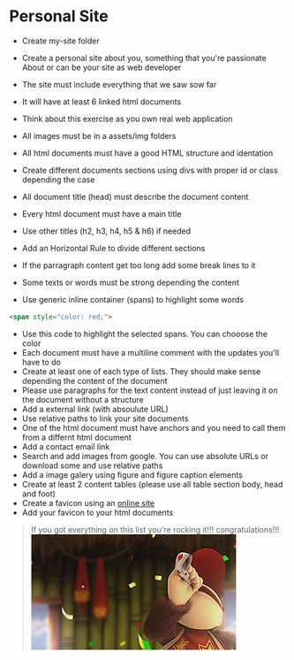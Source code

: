 # Personal Site

* Create my-site folder

* Create a personal site about you, something that you're passionate About or can be your site as web developer
* The site must include everything that we saw sow far
* It will have at least 6 linked html documents
* Think about this exercise as you own real web application
* All images must be in a assets/img folders
* All html documents must have a good HTML structure and identation
* Create different documents sections using divs with proper id or class depending the case
* All document title (head) must describe the document content
* Every html document must have a main title
* Use other titles (h2, h3, h4, h5 & h6) if needed
* Add an Horizontal Rule to divide different sections
* If the parragraph content get too long add some break lines to it
* Some texts or words must be strong depending the content
* Use generic inline container (spans) to highlight some words
```html
<span style="color: red;">
```
* Use this code to highlight the selected spans. You can chooose the color
* Each document must have a multiline comment with the updates you'll have to do
* Create at least one of each type of lists. They should make sense depending the content of the document
* Please use paragraphs for the text content instead of just leaving it on the document without a structure
* Add a external link (with absoulute URL)
* Use relative paths to link your site documents
* One of the html document must have anchors and you need to call them from a differnt html document
* Add a contact email link
* Search and add images from google. You can use absolute URLs or download some and use relative paths
* Add a image galery using figure and figure caption elements
* Create at least 2 content tables (please use all table section body, head and foot)
* Create a favicon using an [online site](http://www.favicon-generator.org)
* Add your favicon to your html documents 

> If you got everything on this list you're rocking it!!! congratulations!!!
![Congrats!!](../../resources/images/html/congrats.gif)
